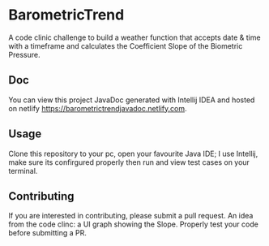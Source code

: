 # BarometricTrend
A code clinic challenge to build a weather function that accepts date &amp; time with a timeframe and calculates the Coefficient Slope of the Biometric Pressure. 

## Doc
You can view this project JavaDoc generated with Intellij IDEA and hosted on netlify https://barometrictrendjavadoc.netlify.com.

## Usage
Clone this repository to your pc, open your favourite Java IDE; I use Intellij, make sure its confirgured properly then run and view test cases on your terminal. 

## Contributing
If you are interested in contributing, please submit a pull request. An idea from the code clinc: a UI graph showing the Slope. Properly test your code before submitting a PR.
